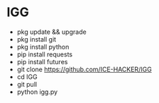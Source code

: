 # IGG
* pkg update && upgrade
* pkg install git
* pkg install python
* pip install requests
* pip install futures
* git clone https://github.com/ICE-HACKER/IGG
* cd IGG
* git pull
* python igg.py
